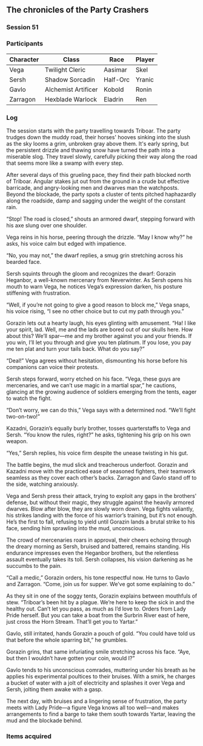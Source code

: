 ## The chronicles of the Party Crashers
### Session 51

### Participants
| Character| Class | Race | Player |
|--|--|--|--|
| Vega | Twilight Cleric | Aasimar | Skel |
| Sersh | Shadow Sorcadin | Half-Orc | Yranic |
| Gavlo | Alchemist Artificer | Kobold | Ronin |
| Zarragon | Hexblade Warlock | Eladrin | Ren |

### Log
The session starts with the party travelling towards Triboar.
The party trudges down the muddy road, their horses' hooves sinking into the slush as the sky looms a grim, unbroken gray above them. It's early spring, but the persistent drizzle and thawing snow have turned the path into a miserable slog. They travel slowly, carefully picking their way along the road that seems more like a swamp with every step.

After several days of this grueling pace, they find their path blocked north of Triboar. Angular stakes jut out from the ground in a crude but effective barricade, and angry-looking men and dwarves man the watchposts. Beyond the blockade, the party spots a cluster of tents pitched haphazardly along the roadside, damp and sagging under the weight of the constant rain.

“Stop! The road is closed,” shouts an armored dwarf, stepping forward with his axe slung over one shoulder.

Vega reins in his horse, peering through the drizzle. “May I know why?” he asks, his voice calm but edged with impatience.

“No, you may not,” the dwarf replies, a smug grin stretching across his bearded face.

Sersh squints through the gloom and recognizes the dwarf: Gorazin Heganbor, a well-known mercenary from Neverwinter. As Sersh opens his mouth to warn Vega, he notices Vega’s expression darken, his posture stiffening with frustration.

“Well, if you’re not going to give a good reason to block me,” Vega snaps, his voice rising, “I see no other choice but to cut my path through you.”

Gorazin lets out a hearty laugh, his eyes glinting with amusement. “Ha! I like your spirit, lad. Well, me and the lads are bored out of our skulls here. How about this? We’ll spar—me and my brother against you and your friends. If you win, I’ll let you through and give you ten platinum. If you lose, you pay me ten plat and turn your tails back. What do you say?”

“Deal!” Vega agrees without hesitation, dismounting his horse before his companions can voice their protests.

Sersh steps forward, worry etched on his face. “Vega, these guys are mercenaries, and we can’t use magic in a martial spar,” he cautions, glancing at the growing audience of soldiers emerging from the tents, eager to watch the fight.

“Don’t worry, we can do this,” Vega says with a determined nod. “We’ll fight two-on-two!”

Kazadni, Gorazin’s equally burly brother, tosses quarterstaffs to Vega and Sersh. “You know the rules, right?” he asks, tightening his grip on his own weapon.

“Yes,” Sersh replies, his voice firm despite the unease twisting in his gut.

The battle begins, the mud slick and treacherous underfoot. Gorazin and Kazadni move with the practiced ease of seasoned fighters, their teamwork seamless as they cover each other’s backs. Zarragon and Gavlo stand off to the side, watching anxiously.

Vega and Sersh press their attack, trying to exploit any gaps in the brothers' defense, but without their magic, they struggle against the heavily armored dwarves. Blow after blow, they are slowly worn down. Vega fights valiantly, his strikes landing with the force of his warrior’s training, but it’s not enough. He’s the first to fall, refusing to yield until Gorazin lands a brutal strike to his face, sending him sprawling into the mud, unconscious.

The crowd of mercenaries roars in approval, their cheers echoing through the dreary morning as Sersh, bruised and battered, remains standing. His endurance impresses even the Heganbor brothers, but the relentless assault eventually takes its toll. Sersh collapses, his vision darkening as he succumbs to the pain.

“Call a medic,” Gorazin orders, his tone respectful now. He turns to Gavlo and Zarragon. “Come, join us for supper. We’ve got some explaining to do.”

As they sit in one of the soggy tents, Gorazin explains between mouthfuls of stew. “Triboar’s been hit by a plague. We’re here to keep the sick in and the healthy out. Can’t let you pass, as much as I’d love to. Orders from Lady Pride herself. But you can take a boat from the Surbrin River east of here, just cross the Horn Stream. That’ll get you to Yartar.”

Gavlo, still irritated, hands Gorazin a pouch of gold. “You could have told us that before the whole sparring bit,” he grumbles.

Gorazin grins, that same infuriating smile stretching across his face. “Aye, but then I wouldn’t have gotten your coin, would I?”

Gavlo tends to his unconscious comrades, muttering under his breath as he applies his experimental poultices to their bruises. With a smirk, he charges a bucket of water with a jolt of electricity and splashes it over Vega and Sersh, jolting them awake with a gasp.

The next day, with bruises and a lingering sense of frustration, the party meets with Lady Pride—a figure Vega knows all too well—and makes arrangements to find a barge to take them south towards Yartar, leaving the mud and the blockade behind.


### Items acquired
> 


